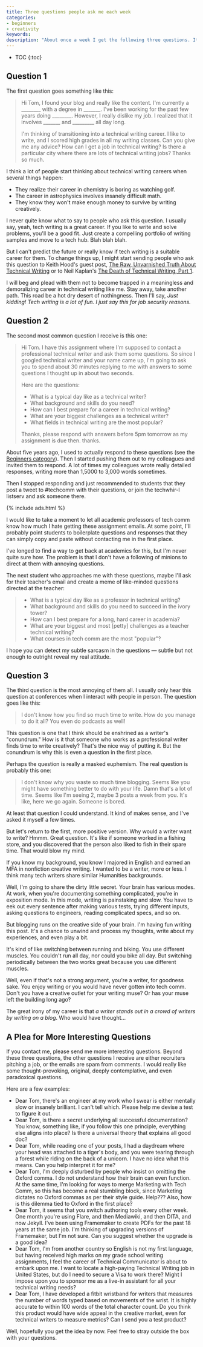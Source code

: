 ```yaml
---
title: Three questions people ask me each week
categories:
- beginners
- creativity
keywords:
description: "About once a week I get the following three questions. It would be nice to see some more variety. "
---
```


* TOC
{:toc}

## Question 1

The first question goes something like this:

> <p>Hi Tom, I found your blog and really like the content. I'm currently a ________ with a degree in _______. I've been working for the past few years doing ________. However, I really dislike my job. I realized that it involves _______ and _________ all day long.</p>
>
> <p>I'm thinking of transitioning into a technical writing career. I like to write, and I scored high grades in all my writing classes. Can you give me any advice? How can I get a job in technical writing? Is there a particular city where there are lots of technical writing jobs? Thanks so much.</p>

I think a lot of people start thinking about technical writing careers when several things happen:

* They realize their career in chemistry is boring as watching golf.
* The career in astrophysics involves insanely difficult math.
* They know they won't make enough money to survive by writing creatively.

I never quite know what to say to people who ask this question. I usually say, yeah, tech writing is a great career. If you like to write and solve problems, you'll be a good fit. Just create a compelling portfolio of writing samples and move to a tech hub. Blah blah blah.

But I can't predict the future or really know if tech writing is a suitable career for them. To change things up, I might start sending people who ask this question to Keith Hood's guest post, [The Raw, Unvarnished Truth About Technical Writing](/2008/11/04/guest-post-the-dark-side-of-technical-writing/) or to Neil Kaplan's [The Death of Technical Writing, Part 1](http://customersandcontent.com/2014/05/03/the-death-of-technical-writing-part-1/).

I will beg and plead with them not to become trapped in a meaningless and demoralizing career in technical writing like me. Stay away, take another path. This road be a hot dry desert of nothingness. Then I'll say, *Just kidding! Tech writing is a lot of fun. I just say this for job security reasons.*

## Question 2

The second most common question I receive is this one:

> Hi Tom. I have this assignment where I'm supposed to contact a professional technical writer and ask them some questions. So since I googled technical writer and your name came up, I'm going to ask you to spend about 30 minutes replying to me with answers to some questions I thought up in about two seconds.
>
> <p>Here are the questions:</p>
> <ul><li>What is a typical day like as a technical writer?</li>
> <li>What background and skills do you need?</li>
> <li>How can I best prepare for a career in technical writing?</li>
> <li>What are your biggest challenges as a technical writer?</li>
> <li>What fields in technical writing are the most popular?</li></ul>
> <p>Thanks, please respond with answers before 5pm tomorrow as my assignment is due then. thanks.</p>

About five years ago, I used to actually respond to these questions (see the [Beginners category](/category-beginners/)). Then I started pushing them out to my colleagues and invited them to respond. A lot of times my colleagues wrote really detailed responses, writing more than 1,5000 to 3,000 words sometimes.

Then I stopped responding and just recommended to students that they post a tweet to #techcomm with their questions, or join the techwhir-l listserv and ask someone there.

{% include ads.html %}

I would like to take a moment to let all academic professors of tech comm know how much I hate getting these assignment emails. At some point, I'll probably point students to boilerplate questions and responses that they can simply copy and paste without contacting me in the first place.

I've longed to find a way to get back at academics for this, but I'm never quite sure how. The problem is that I don't have a following of minions to direct at them with annoying questions.

The next student who approaches me with these questions, maybe I'll ask for their teacher's email and create a meme of like-minded questions directed at the teacher:

> * What is a typical day like as a professor in technical writing?
> * What background and skills do you need to succeed in the ivory tower?
> * How can I best prepare for a long, hard career in academia?
> * What are your biggest and most [petty] challenges as a teacher technical writing?
> * What courses in tech comm are the most "popular"?

I hope you can detect my subtle sarcasm in the questions &mdash; subtle but not enough to outright reveal my real attitude.

## Question 3

The third question is the most annoying of them all. I usually only hear this question at conferences when I interact with people in person. The question goes like this:

> I don't know how you find so much time to write. How do you manage to do it all? You even do podcasts as well!

This question is one that I think should be enshrined as a writer's "conundrum." How is it that someone who works as a professional writer finds time to write creatively? That's the nice way of putting it. But the conundrum is why this is even a question in the first place.

Perhaps the question is really a masked euphemism. The real question is probably this one:

> I don't know why you waste so much time blogging. Seems like you might have something better to do with your life. Damn that's a lot of time. Seems like I'm seeing 2, maybe 3 posts a week from you. It's like, here we go again. Someone is bored.

At least that question I could understand. It kind of makes sense, and I've asked it myself a few times.

But let's return to the first, more positive version. Why would a writer want to write? Hmmm. Great question. It's like if someone worked in a fishing store, and you discovered that the person also liked to fish in their spare time. That would blow my mind.

If you know my background, you know I majored in English and earned an MFA in nonfiction creative writing. I wanted to be a writer, more or less. I think many tech writers share similar Humanities backgrounds.

Well, I'm going to share the dirty little secret. Your brain has various modes. At work, when you're documenting something complicated, you're in exposition mode. In this mode, writing is painstaking and slow. You have to eek out every sentence after making various tests, trying different inputs, asking questions to engineers, reading complicated specs, and so on.

But blogging runs on the creative side of your brain. I'm having fun writing this post. It's a chance to unwind and process my thoughts, write about my experiences, and even play a bit.  

It's kind of like switching between running and biking. You use different muscles. You couldn't run all day, nor could you bike all day. But switching periodically between the two works great because you use different muscles.

Well, even if that's not a strong argument, you're a writer, for goodness sake. You enjoy writing or you would have never gotten into tech comm. Don't you have a creative outlet for your writing muse? Or has your muse left the building long ago?

The great irony of my career is that *a writer stands out in a crowd of writers by writing on a blog*. Who would have thought...

## A Plea for More Interesting Questions

If you contact me, please send me more interesting questions. Beyond these three questions, the other questions I receive are either recruiters pitching a job, or the emails are spam from comments. I would really like some thought-provoking, original, deeply contemplative, and even paradoxical questions.

Here are a few examples:

* Dear Tom, there's an engineer at my work who I swear is either mentally slow or insanely brilliant. I can't tell which. Please help me devise a test to figure it out.
* Dear Tom, is there a secret underlying all successful documentation? You know, something like, if you follow this one principle, everything else aligns into place? Is there a universal theory that explains all good doc?
* Dear Tom, while reading one of your posts, I had a daydream where your head was attached to a tiger's body, and you were tearing through a forest while riding on the back of a unicorn. I have no idea what this means. Can you help interpret it for me?
* Dear Tom, I'm deeply disturbed by people who insist on omitting the Oxford comma. I do not understand how their brain can even function. At the same time, I'm looking for ways to merge Marketing with Tech Comm, so this has become a real stumbling block, since Marketing dictates no Oxford commas as per their style guide. Help??? Also, how is this dilemma tied to Oxford in the first place?
* Dear Tom, it seems that you switch authoring tools every other week. One month you're using Flare, and then Mediawiki, and then DITA, and now Jekyll. I've been using Framemaker to create PDFs for the past 18 years at the same job. I'm thinking of upgrading versions of Framemaker, but I'm not sure. Can you suggest whether the upgrade is a good idea?
* Dear Tom, I'm from another country so English is not my first language, but having received high marks on my grade school writing assignments, I feel the career of Technical Communicator is about to embark upon me. I want to locate a high-paying Technical Writing job in United States, but do I need to secure a Visa to work there? Might I impose upon you to sponsor me as a live-in assistant for all your technical writing needs?
* Dear Tom, I have developed a fitbit wristband for writers that measures the number of words typed based on movements of the wrist. It is highly accurate to within 100 words of the total character count. Do you think this product would have wide appeal in the creative market, even for technical writers to measure metrics? Can I send you a test product?

Well, hopefully you get the idea by now. Feel free to stray outside the box with your questions.
